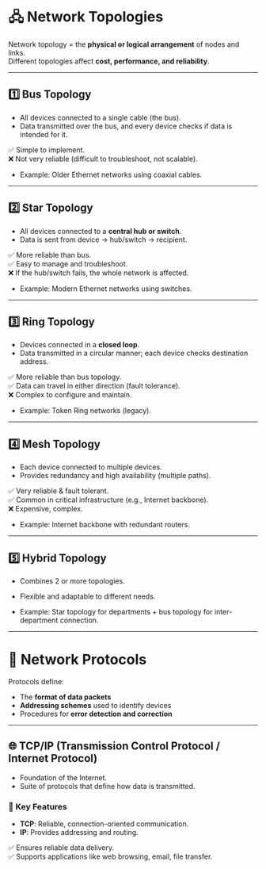 # 🖧 Network Topologies

Network topology = the **physical or logical arrangement** of nodes and links.  
Different topologies affect **cost, performance, and reliability**.

---

## 1️⃣ Bus Topology
- All devices connected to a single cable (the bus).  
- Data transmitted over the bus, and every device checks if data is intended for it.  

✅ Simple to implement.  
❌ Not very reliable (difficult to troubleshoot, not scalable).  

- Example: Older Ethernet networks using coaxial cables.  

---

## 2️⃣ Star Topology
- All devices connected to a **central hub or switch**.  
- Data is sent from device → hub/switch → recipient.  

✅ More reliable than bus.  
✅ Easy to manage and troubleshoot.  
❌ If the hub/switch fails, the whole network is affected.  

- Example: Modern Ethernet networks using switches.  

---

## 3️⃣ Ring Topology
- Devices connected in a **closed loop**.  
- Data transmitted in a circular manner; each device checks destination address.  

✅ More reliable than bus topology.  
✅ Data can travel in either direction (fault tolerance).  
❌ Complex to configure and maintain.  

- Example: Token Ring networks (legacy).  

---

## 4️⃣ Mesh Topology
- Each device connected to multiple devices.  
- Provides redundancy and high availability (multiple paths).  

✅ Very reliable & fault tolerant.  
✅ Common in critical infrastructure (e.g., Internet backbone).  
❌ Expensive, complex.  

- Example: Internet backbone with redundant routers.  

---

## 5️⃣ Hybrid Topology
- Combines 2 or more topologies.  
- Flexible and adaptable to different needs.  

- Example: Star topology for departments + bus topology for inter-department connection.  

---

# 📘 Network Protocols
Protocols define:  
- The **format of data packets**  
- **Addressing schemes** used to identify devices  
- Procedures for **error detection and correction**

---

## 🌐 TCP/IP (Transmission Control Protocol / Internet Protocol)
- Foundation of the Internet.  
- Suite of protocols that define how data is transmitted.  

### 🔹 Key Features
- **TCP**: Reliable, connection-oriented communication.  
- **IP**: Provides addressing and routing.  

✅ Ensures reliable data delivery.  
✅ Supports applications like web browsing, email, file transfer.  
